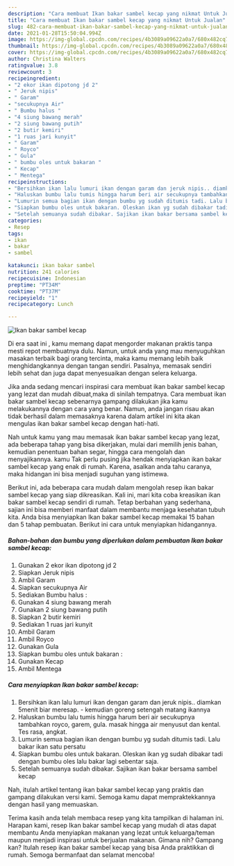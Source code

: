 ```yaml
---
description: "Cara membuat Ikan bakar sambel kecap yang nikmat Untuk Jualan"
title: "Cara membuat Ikan bakar sambel kecap yang nikmat Untuk Jualan"
slug: 482-cara-membuat-ikan-bakar-sambel-kecap-yang-nikmat-untuk-jualan
date: 2021-01-28T15:50:04.994Z
image: https://img-global.cpcdn.com/recipes/4b3089a09622a0a7/680x482cq70/ikan-bakar-sambel-kecap-foto-resep-utama.jpg
thumbnail: https://img-global.cpcdn.com/recipes/4b3089a09622a0a7/680x482cq70/ikan-bakar-sambel-kecap-foto-resep-utama.jpg
cover: https://img-global.cpcdn.com/recipes/4b3089a09622a0a7/680x482cq70/ikan-bakar-sambel-kecap-foto-resep-utama.jpg
author: Christina Walters
ratingvalue: 3.8
reviewcount: 3
recipeingredient:
- "2 ekor ikan dipotong jd 2"
- " Jeruk nipis"
- " Garam"
- "secukupnya Air"
- " Bumbu halus "
- "4 siung bawang merah"
- "2 siung bawang putih"
- "2 butir kemiri"
- "1 ruas jari kunyit"
- " Garam"
- " Royco"
- " Gula"
- " bumbu oles untuk bakaran "
- " Kecap"
- " Mentega"
recipeinstructions:
- "Bersihkan ikan lalu lumuri ikan dengan garam dan jeruk nipis.. diamkan 5menit biar meresap. kemudian goreng setengah matang ikannya"
- "Haluskan bumbu lalu tumis hingga harum beri air secukupnya tambahkan royco, garem, gula. masak hingga air menyusut dan kental. Tes rasa, angkat."
- "Lumurin semua bagian ikan dengan bumbu yg sudah ditumis tadi. Lalu bakar ikan satu persatu"
- "Siapkan bumbu oles untuk bakaran. Oleskan ikan yg sudah dibakar tadi dengan bumbu oles lalu bakar lagi sebentar saja."
- "Setelah semuanya sudah dibakar. Sajikan ikan bakar bersama sambel kecap"
categories:
- Resep
tags:
- ikan
- bakar
- sambel

katakunci: ikan bakar sambel 
nutrition: 241 calories
recipecuisine: Indonesian
preptime: "PT34M"
cooktime: "PT37M"
recipeyield: "1"
recipecategory: Lunch

---
```



![Ikan bakar sambel kecap](https://img-global.cpcdn.com/recipes/4b3089a09622a0a7/680x482cq70/ikan-bakar-sambel-kecap-foto-resep-utama.jpg)

Di era  saat ini , kamu memang dapat mengorder makanan praktis tanpa mesti repot membuatnya dulu. Namun, untuk anda yang mau menyuguhkan masakan terbaik bagi orang tercinta, maka kamu memang lebih baik menghidangkannya dengan tangan sendiri. Pasalnya, memasak sendiri lebih sehat dan juga dapat menyesuaikan dengan selera keluarga.

Jika anda sedang mencari inspirasi cara membuat ikan bakar sambel kecap yang lezat dan mudah dibuat,maka di sinilah tempatnya. Cara membuat ikan bakar sambel kecap  sebenarnya gampang dilakukan jika kamu melakukannya dengan cara yang benar. Namun, anda jangan risau akan tidak berhasil dalam memasaknya 
karena dalam artikel ini kita akan mengulas ikan bakar sambel kecap dengan hati-hati.  



Nah untuk kamu yang mau memasak ikan bakar sambel kecap yang lezat, ada beberapa tahap yang bisa dikerjakan, mulai dari memilih jenis bahan, kemudian penentuan bahan segar, hingga cara mengolah dan menyajikannya. kamu Tak perlu pusing jika hendak menyiapkan ikan bakar sambel kecap yang enak di rumah. Karena, asalkan anda  tahu caranya, maka hidangan ini bisa menjadi suguhan yang istimewa.

Berikut ini, ada beberapa cara mudah dalam mengolah resep ikan bakar sambel kecap yang siap dikreasikan. Kali ini, mari kita coba kreasikan ikan bakar sambel kecap sendiri di rumah. Tetap berbahan yang sederhana, sajian ini bisa memberi manfaat dalam membantu menjaga kesehatan tubuh kita. Anda bisa menyiapkan Ikan bakar sambel kecap memakai 15 bahan dan 5 tahap pembuatan. Berikut ini cara untuk menyiapkan hidangannya.

<!--inarticleads1-->

##### Bahan-bahan dan bumbu yang diperlukan dalam pembuatan Ikan bakar sambel kecap:

1. Gunakan 2 ekor ikan dipotong jd 2
1. Siapkan  Jeruk nipis
1. Ambil  Garam
1. Siapkan secukupnya Air
1. Sediakan  Bumbu halus :
1. Gunakan 4 siung bawang merah
1. Gunakan 2 siung bawang putih
1. Siapkan 2 butir kemiri
1. Sediakan 1 ruas jari kunyit
1. Ambil  Garam
1. Ambil  Royco
1. Gunakan  Gula
1. Siapkan  bumbu oles untuk bakaran :
1. Gunakan  Kecap
1. Ambil  Mentega




<!--inarticleads2-->

##### Cara menyiapkan Ikan bakar sambel kecap:

1. Bersihkan ikan lalu lumuri ikan dengan garam dan jeruk nipis.. diamkan 5menit biar meresap. - kemudian goreng setengah matang ikannya
1. Haluskan bumbu lalu tumis hingga harum beri air secukupnya tambahkan royco, garem, gula. masak hingga air menyusut dan kental. Tes rasa, angkat.
1. Lumurin semua bagian ikan dengan bumbu yg sudah ditumis tadi. Lalu bakar ikan satu persatu
1. Siapkan bumbu oles untuk bakaran. Oleskan ikan yg sudah dibakar tadi dengan bumbu oles lalu bakar lagi sebentar saja.
1. Setelah semuanya sudah dibakar. Sajikan ikan bakar bersama sambel kecap




Nah, itulah artikel tentang  ikan bakar sambel kecap  yang praktis dan gampang dilakukan versi kami. Semoga kamu dapat mempraktekkannya dengan hasil yang memuaskan. 

Terima kasih anda telah membaca resep yang kita tampilkan di halaman ini. Harapan kami, resep  Ikan bakar sambel kecap yang mudah di atas dapat membantu Anda menyiapkan makanan yang lezat untuk keluarga/teman maupun menjadi inspirasi untuk berjualan makanan. Gimana nih? Gampang kan? Itulah resep ikan bakar sambel kecap yang bisa Anda praktikkan di rumah. Semoga bermanfaat dan selamat mencoba!

